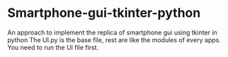# Smartphone-gui-tkinter-python
An approach to implement the replica of smartphone gui using tkinter in python
The UI.py is the base file, rest are like the modules of every apps. 
You need to run the UI file first.
